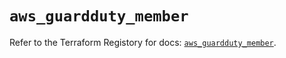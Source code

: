 # `aws_guardduty_member`

Refer to the Terraform Registory for docs: [`aws_guardduty_member`](https://registry.terraform.io/providers/hashicorp/aws/5.13.1/docs/resources/guardduty_member).
